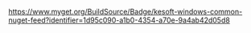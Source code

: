 https://www.myget.org/BuildSource/Badge/kesoft-windows-common-nuget-feed?identifier=1d95c090-a1b0-4354-a70e-9a4ab42d05d8
